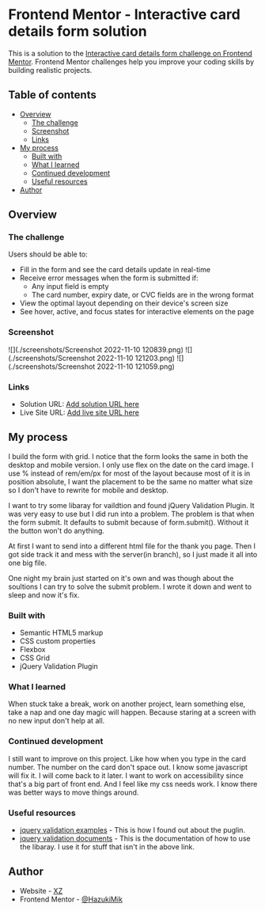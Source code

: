 # Frontend Mentor - Interactive card details form solution

This is a solution to the [Interactive card details form challenge on Frontend Mentor](https://www.frontendmentor.io/challenges/interactive-card-details-form-XpS8cKZDWw). Frontend Mentor challenges help you improve your coding skills by building realistic projects. 

## Table of contents

- [Overview](#overview)
  - [The challenge](#the-challenge)
  - [Screenshot](#screenshot)
  - [Links](#links)
- [My process](#my-process)
  - [Built with](#built-with)
  - [What I learned](#what-i-learned)
  - [Continued development](#continued-development)
  - [Useful resources](#useful-resources)
- [Author](#author)

## Overview

### The challenge

Users should be able to:

- Fill in the form and see the card details update in real-time
- Receive error messages when the form is submitted if:
  - Any input field is empty
  - The card number, expiry date, or CVC fields are in the wrong format
- View the optimal layout depending on their device's screen size
- See hover, active, and focus states for interactive elements on the page

### Screenshot

![](./screenshots/Screenshot 2022-11-10 120839.png)
![](./screenshots/Screenshot 2022-11-10 121203.png)
![](./screenshots/Screenshot 2022-11-10 121059.png)

### Links

- Solution URL: [Add solution URL here](https://github.com/000xzhou/interactive-card-details-form)
- Live Site URL: [Add live site URL here](https://000xzhou.github.io/interactive-card-details-form/)

## My process
I build the form with grid. I notice that the form looks the same in both the desktop and mobile version.
I only use flex on the date on the card image.
I use % instead of rem/em/px for most of the layout because most of it is in position absolute, I want the placement to be the same no matter what size so I don't have to rewrite for mobile and desktop.

I want to try some libaray for vaildtion and found jQuery Validation Plugin. It was very easy to use but I did run into a problem.
The problem is that when the form submit. It defaults to submit because of form.submit(). Without it the button won't do anything. 

At first I want to send into a different html file for the thank you page. Then I got side track it and mess with the server(in branch), so I just made it all into one big file.

One night my brain just started on it's own and was though about the soultions I can try to solve the submit problem. I wrote it down and went to sleep and now it's fix.

### Built with

- Semantic HTML5 markup
- CSS custom properties
- Flexbox
- CSS Grid
- jQuery Validation Plugin

### What I learned

When stuck take a break, work on another project, learn something else, take a nap and one day magic will happen.
Because staring at a screen with no new input don't help at all.

### Continued development

I still want to improve on this project. Like how when you type in the card number. The number on the card don't space out. I know some javascript will fix it. I will come back to it later.
I want to work on accessibility since that's a big part of front end.
And I feel like my css needs work. I know there was better ways to move things around.

### Useful resources

- [jquery validation examples](https://html.form.guide/jquery/validation-using-jquery-examples/) - This is how I found out about the puglin.
- [jquery validation documents](https://jqueryvalidation.org/documentation/) - This is the documentation of how to use the libaray. I use it for stuff that isn't in the above link.

## Author

- Website - [XZ](https://www.your-site.com)
- Frontend Mentor - [@HazukiMik](https://www.frontendmentor.io/profile/HazukiMiki)

